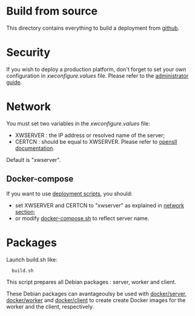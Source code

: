 Build from source
=================

This directory contains everything to build a deployment from [github](https://github.com/lodygens/xtremweb-hep).

# Security
If you wish to deploy a production platform, don't forget to set your own configuration in _xwconfigure.values_ file.
Please refer to the [administrator guide](../../doc/xwhep-admin-guide.odt).

# Network
You must set two variables in the _xwconfigure.values_ file:
- XWSERVER : the IP address or resolved name of the server;
- CERTCN : should be equal to XWSERVER. Please refer to [opensll documentation](https://www.openssl.org).

Default is "xwserver".


## Docker-compose
If you want to use [deployment scripts](../deployment/), you should:
- set XWSERVER and CERTCN to "xwserver" as explained in [network section](#network);
- or modify [docker-compose.sh](../deployment/docker-compose.sh) to reflect server name.


# Packages

Launch build.sh like:
```
  build.sh
```

This script prepares all Debian packages : server, worker and client.

These Debian packages can avantageoulsy be used with [docker/server](../server), [docker/worker](../worker) and [docker/client](../client) to
create create Docker images for the worker and the client, respectively.

